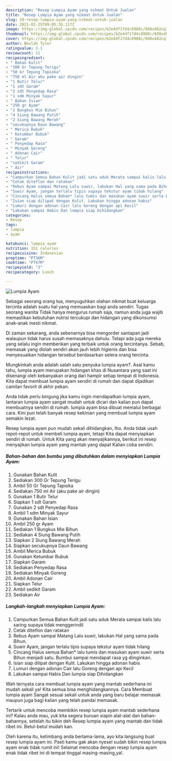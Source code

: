 ```yaml
---
description: "Resep Lumpia Ayam yang nikmat Untuk Jualan"
title: "Resep Lumpia Ayam yang nikmat Untuk Jualan"
slug: 10-resep-lumpia-ayam-yang-nikmat-untuk-jualan
date: 2021-02-25T09:05:35.117Z
image: https://img-global.cpcdn.com/recipes/b2e4df17d4c8988c/680x482cq70/lumpia-ayam-foto-resep-utama.jpg
thumbnail: https://img-global.cpcdn.com/recipes/b2e4df17d4c8988c/680x482cq70/lumpia-ayam-foto-resep-utama.jpg
cover: https://img-global.cpcdn.com/recipes/b2e4df17d4c8988c/680x482cq70/lumpia-ayam-foto-resep-utama.jpg
author: Beulah Tyler
ratingvalue: 3.1
reviewcount: 11
recipeingredient:
- " Bahan Kulit"
- "300 Gr Tepung Terigu"
- "50 Gr Tepung Tapioka"
- "750 ml Air aku pake air dingin"
- "1 Butir Telur"
- "1 sdt Garam"
- "2 sdt Penyedap Rasa"
- "1 sdm Minyak Sayur"
- " Bahan Isian"
- "250 gr Ayam"
- "1 Bungkus Mie Bihun"
- "4 Siung Bawang Putih"
- "2 Siung Bawang Merah"
- "secukupnya Daun Bawang"
- " Merica Bubuk"
- " Ketumbar Bubuk"
- " Garam"
- " Penyedap Rasa"
- " Minyak Goreng"
- " Adonan Cair"
- " Telur"
- "sedikit Garam"
- " Air"
recipeinstructions:
- "Campurkan Semua Bahan Kulit jadi satu aduk Merata sampai kalis lalu saring supaya tidak menggerindil"
- "Cetak diteflon dan ratakan"
- "Rebus Ayam sampai Matang Lalu suwir, lakukan Hal yang sama pada Bihun."
- "Suwir Ayam, jangan terlalu tipis supaya tekstur ayam tidak hilang"
- "Cincang Halus semua Bahan* lalu tumis dan masukan ayam suwir serta Bihun menjadi satu. Bumbui sampai mendapat rasa yg diinginkan."
- "Isian siap dilipat dengan Kulit. Lakukan hingga adonan habis"
- "Lumuri dengan adonan Cair lalu Goreng dengan api Kecil"
- "Lakukan sampai Habis Dan lumpia siap Dihidangkan"
categories:
- Resep
tags:
- lumpia
- ayam

katakunci: lumpia ayam 
nutrition: 151 calories
recipecuisine: Indonesian
preptime: "PT36M"
cooktime: "PT47M"
recipeyield: "3"
recipecategory: Lunch

---
```



![Lumpia Ayam](https://img-global.cpcdn.com/recipes/b2e4df17d4c8988c/680x482cq70/lumpia-ayam-foto-resep-utama.jpg)

Sebagai seorang orang tua, menyuguhkan olahan nikmat buat keluarga tercinta adalah suatu hal yang memuaskan bagi anda sendiri. Tugas seorang  wanita Tidak hanya mengurus rumah saja, namun anda juga wajib memastikan kebutuhan nutrisi tercukupi dan hidangan yang dikonsumsi anak-anak mesti nikmat.

Di zaman  sekarang, anda sebenarnya bisa mengorder santapan jadi walaupun tidak harus susah memasaknya dahulu. Tetapi ada juga mereka yang selalu ingin memberikan yang terbaik untuk orang tercintanya. Sebab, memasak yang diolah sendiri akan jauh lebih higienis dan bisa menyesuaikan hidangan tersebut berdasarkan selera orang tercinta. 



Mungkinkah anda adalah salah satu penyuka lumpia ayam?. Asal kamu tahu, lumpia ayam merupakan hidangan khas di Nusantara yang saat ini disenangi oleh kebanyakan orang dari hampir setiap tempat di Indonesia. Kita dapat membuat lumpia ayam sendiri di rumah dan dapat dijadikan camilan favorit di akhir pekan.

Anda tidak perlu bingung jika kamu ingin mendapatkan lumpia ayam, lantaran lumpia ayam sangat mudah untuk dicari dan kalian pun dapat membuatnya sendiri di rumah. lumpia ayam bisa dibuat memalui berbagai cara. Kini pun telah banyak resep kekinian yang membuat lumpia ayam semakin lezat.

Resep lumpia ayam pun mudah sekali dihidangkan, lho. Anda tidak usah repot-repot untuk membeli lumpia ayam, tetapi Kita dapat menyiapkan sendiri di rumah. Untuk Kita yang akan menyajikannya, berikut ini resep menyajikan lumpia ayam yang mantab yang dapat Kalian coba sendiri.

<!--inarticleads1-->

##### Bahan-bahan dan bumbu yang dibutuhkan dalam menyiapkan Lumpia Ayam:

1. Gunakan  Bahan Kulit
1. Sediakan 300 Gr Tepung Terigu
1. Ambil 50 Gr Tepung Tapioka
1. Sediakan 750 ml Air (aku pake air dingin)
1. Gunakan 1 Butir Telur
1. Siapkan 1 sdt Garam
1. Gunakan 2 sdt Penyedap Rasa
1. Ambil 1 sdm Minyak Sayur
1. Gunakan  Bahan Isian
1. Ambil 250 gr Ayam
1. Sediakan 1 Bungkus Mie Bihun
1. Sediakan 4 Siung Bawang Putih
1. Siapkan 2 Siung Bawang Merah
1. Siapkan secukupnya Daun Bawang
1. Ambil  Merica Bubuk
1. Gunakan  Ketumbar Bubuk
1. Siapkan  Garam
1. Sediakan  Penyedap Rasa
1. Sediakan  Minyak Goreng
1. Ambil  Adonan Cair
1. Siapkan  Telur
1. Ambil sedikit Garam
1. Sediakan  Air




<!--inarticleads2-->

##### Langkah-langkah menyiapkan Lumpia Ayam:

1. Campurkan Semua Bahan Kulit jadi satu aduk Merata sampai kalis lalu saring supaya tidak menggerindil
1. Cetak diteflon dan ratakan
1. Rebus Ayam sampai Matang Lalu suwir, lakukan Hal yang sama pada Bihun.
1. Suwir Ayam, jangan terlalu tipis supaya tekstur ayam tidak hilang
1. Cincang Halus semua Bahan* lalu tumis dan masukan ayam suwir serta Bihun menjadi satu. Bumbui sampai mendapat rasa yg diinginkan.
1. Isian siap dilipat dengan Kulit. Lakukan hingga adonan habis
1. Lumuri dengan adonan Cair lalu Goreng dengan api Kecil
1. Lakukan sampai Habis Dan lumpia siap Dihidangkan




Wah ternyata cara membuat lumpia ayam yang mantab sederhana ini mudah sekali ya! Kita semua bisa menghidangkannya. Cara Membuat lumpia ayam Sangat sesuai sekali untuk anda yang baru belajar memasak maupun juga bagi kalian yang telah pandai memasak.

Tertarik untuk mencoba membikin resep lumpia ayam mantab sederhana ini? Kalau anda mau, yuk kita segera buruan siapin alat-alat dan bahan-bahannya, setelah itu bikin deh Resep lumpia ayam yang mantab dan tidak ribet ini. Betul-betul mudah kan. 

Oleh karena itu, ketimbang anda berlama-lama, ayo kita langsung buat resep lumpia ayam ini. Pasti kamu gak akan nyesel sudah bikin resep lumpia ayam enak tidak rumit ini! Selamat mencoba dengan resep lumpia ayam enak tidak ribet ini di tempat tinggal masing-masing,ya!.

